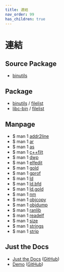 ```yaml
---
title: 連結
nav_order: 99
has_children: true
---
```


# 連結


## Source Package

* [binutils](https://packages.ubuntu.com/source/focal/binutils)


## Package

* [binutils](https://packages.ubuntu.com/focal/binutils) / [filelist](https://packages.ubuntu.com/focal/amd64/binutils/filelist)
* [libc-bin](https://packages.ubuntu.com/focal/binutils-common) / [filelist](https://packages.ubuntu.com/focal/amd64/binutils-common/filelist)


## Manpage

* $ man 1 [addr2line](https://manpages.ubuntu.com/manpages/focal/en/man1/addr2line.1.html)
* $ man 1 [ar](https://manpages.ubuntu.com/manpages/focal/en/man1/ar.1.html)
* $ man 1 [as](https://manpages.ubuntu.com/manpages/focal/en/man1/as.1.html)
* $ man 1 [c++filt](https://manpages.ubuntu.com/manpages/focal/en/man1/c++filt.1.html)
* $ man 1 [dwp](https://manpages.ubuntu.com/manpages/focal/en/man1/dwp.1.html)
* $ man 1 [elfedit](https://manpages.ubuntu.com/manpages/focal/en/man1/elfedit.1.html)
* $ man 1 [gold](https://manpages.ubuntu.com/manpages/focal/en/man1/gold.1.html)
* $ man 1 [gprof](https://manpages.ubuntu.com/manpages/focal/en/man1/gprof.1.html)
* $ man 1 [ld](https://manpages.ubuntu.com/manpages/focal/en/man1/ld.1.html)
* $ man 1 [ld.bfd](https://manpages.ubuntu.com/manpages/focal/en/man1/ld.bfd.1.html)
* $ man 1 [ld.gold](https://manpages.ubuntu.com/manpages/focal/en/man1/ld.gold.1.html)
* $ man 1 [nm](https://manpages.ubuntu.com/manpages/focal/en/man1/nm.1.html)
* $ man 1 [objcopy](https://manpages.ubuntu.com/manpages/focal/en/man1/objcopy.1.html)
* $ man 1 [objdump](https://manpages.ubuntu.com/manpages/focal/en/man1/objdump.1.html)
* $ man 1 [ranlib](https://manpages.ubuntu.com/manpages/focal/en/man1/ranlib.1.html)
* $ man 1 [readelf](https://manpages.ubuntu.com/manpages/focal/en/man1/readelf.1.html)
* $ man 1 [size](https://manpages.ubuntu.com/manpages/focal/en/man1/size.1.html)
* $ man 1 [strings](https://manpages.ubuntu.com/manpages/focal/en/man1/strings.1.html)
* $ man 1 [strip](https://manpages.ubuntu.com/manpages/focal/en/man1/strip.1.html)


## Just the Docs

* [Just the Docs](https://pmarsceill.github.io/just-the-docs/) ([GitHub](https://github.com/pmarsceill/just-the-docs))
* [Demo](https://pmarsceill.github.io/jtd-remote/) ([GitHub](https://github.com/pmarsceill/jtd-remote))
